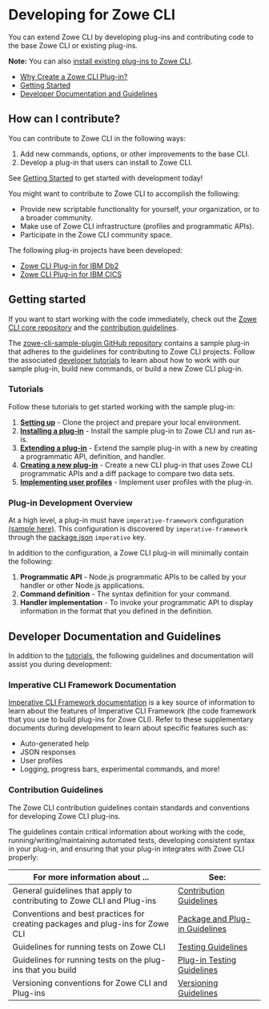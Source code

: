 # Developing for Zowe CLI

You can extend Zowe CLI by developing plug-ins and contributing code to the base Zowe CLI or existing plug-ins.

**Note:** You can also [install existing plug-ins to Zowe CLI](../user-guide/cli-extending.md). 

* [Why Create a Zowe CLI Plug-in?](#why-create-a-zowe-cli-plug-in)
* [Getting Started](#getting-started)
* [Developer Documentation and Guidelines](#developer-documentation-and-guidelines)

## How can I contribute?
You can contribute to Zowe CLI in the following ways:
1. Add new commands, options, or other improvements to the base CLI.
2. Develop a plug-in that users can install to Zowe CLI. 

See [Getting Started](#getting-started) to get started with development today! 

You might want to contribute to Zowe CLI to accomplish the following:
* Provide new scriptable functionality for yourself, your organization, or to a broader community.
* Make use of Zowe CLI infrastructure (profiles and programmatic APIs).
* Participate in the Zowe CLI community space.

The following plug-in projects have been developed: 
* [Zowe CLI Plug-in for IBM Db2](https://github.com/zowe/zowe-cli-db2-plugin)
* [Zowe CLI Plug-in for IBM CICS](https://github.com/zowe/zowe-cli-cics-plugin)

## Getting started
If you want to start working with the code immediately, check out the [Zowe CLI core repository](https://github.com/zowe/zowe-cli) and the [contribution guidelines](https://github.com/zowe/zowe-cli/CONTRIBUTING.md).

The [zowe-cli-sample-plugin GitHub repository](https://github.com/zowe/zowe-cli-sample-plugin) contains a sample plug-in that adheres to the guidelines for contributing to Zowe CLI projects. Follow the associated [developer tutorials](#tutorials) to learn about how to work with our sample plug-in, build new commands, or build a new Zowe CLI plug-in.

### Tutorials
Follow these tutorials to get started working with the sample plug-in:
1. **[Setting up](cli-setting-up.md)** - Clone the project and prepare your local environment.
2. **[Installing a plug-in](cli-installing-sample-plugin.md)** - Install the sample plug-in to Zowe CLI and run as-is.
3. **[Extending a plug-in](cli-extending-a-plugin.md)** - Extend the sample plug-in with a new by creating a programmatic API, definition, and handler.
4. **[Creating a new plug-in](cli-developing-a-plugin.md)** - Create a new CLI plug-in that uses Zowe CLI programmatic APIs and a diff package to compare two data sets.
5. **[Implementing user profiles](cli-implement-profiles.md)** - Implement user profiles with the plug-in.

### Plug-in Development Overview
At a high level, a plug-in must have `imperative-framework` configuration [(sample here)](https://github.com/zowe/zowe-cli-sample-plugin/src/imperative.ts).  This configuration is discovered by  `imperative-framework` through the [package.json](https://github.com/zowe/zowe-cli-sample-plugin/package.json) `imperative` key.

In addition to the configuration, a Zowe CLI plug-in will minimally contain the following:
1. **Programmatic API** - Node.js programmatic APIs to be called by your handler or other Node.js applications.
2. **Command definition** - The syntax definition for your command.
3. **Handler implementation** - To invoke your programmatic API to display information in the format that you defined in the definition.

## Developer Documentation and Guidelines
In addition to the [tutorials](#tutorials), the following guidelines and documentation will assist you during development:

### Imperative CLI Framework Documentation
[Imperative CLI Framework documentation](https://github.com/zowe/imperative/wiki) is a key source of information to learn about the features of Imperative CLI Framework (the code framework that you use to build plug-ins for Zowe CLI). Refer to these supplementary documents during development to learn about specific features such as:

* Auto-generated help
* JSON responses
* User profiles 
* Logging, progress bars, experimental commands, and more!

### Contribution Guidelines 
The Zowe CLI contribution guidelines contain standards and conventions for developing Zowe CLI plug-ins. 

The guidelines contain critical information about working with the code, running/writing/maintaining automated tests, developing consistent syntax in your plug-in, and ensuring that your plug-in integrates with Zowe CLI properly:

| For more information about ... | See: |
| ------------------------------ | ----- |
| General guidelines that apply to contributing to Zowe CLI and Plug-ins | [Contribution Guidelines](https://github.com/zowe/zowe-cli/docs/CONTRIBUTING.md) |
| Conventions and best practices for creating packages and plug-ins for Zowe CLI | [Package and Plug-in Guidelines](https://github.com/zowe/zowe-cli/docs/PackagesAndPluginGuidelines.md)|
| Guidelines for running tests on Zowe CLI | [Testing Guidelines](https://github.com/zowe/zowe-cli/docs/TESTING.md) |
| Guidelines for running tests on the plug-ins that you build| [Plug-in Testing Guidelines](https://github.com/zowe/zowe-cli/docs/PluginTESTINGGuidelines.md) | 
Versioning conventions for Zowe CLI and Plug-ins| [Versioning Guidelines](https://github.com/zowe/zowe-cli/docs/MaintainerVersioning.md) |



